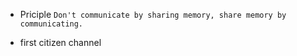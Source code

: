 - Priciple
`Don't communicate by sharing memory, share memory by communicating.`

- first citizen channel
